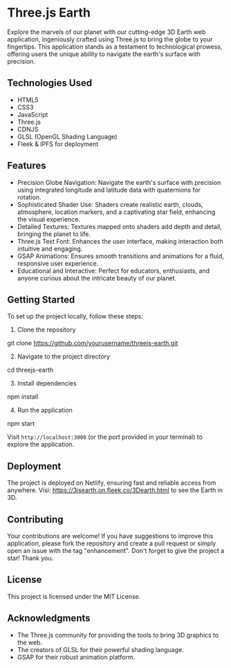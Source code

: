 # Three.js Earth

Explore the marvels of our planet with our cutting-edge 3D Earth web application, ingeniously crafted using Three.js to bring the globe to your fingertips. This application stands as a testament to technological prowess, offering users the unique ability to navigate the earth's surface with precision.

## Technologies Used

- HTML5
- CSS3
- JavaScript
- Three.js
- CDNJS
- GLSL (OpenGL Shading Language)
- Fleek & IPFS for deployment

## Features

- Precision Globe Navigation: Navigate the earth's surface with precision using integrated longitude and latitude data with quaternions for rotation.
- Sophisticated Shader Use: Shaders create realistic earth, clouds, atmosphere, location markers, and a captivating star field, enhancing the visual experience.
- Detailed Textures: Textures mapped onto shaders add depth and detail, bringing the planet to life.
- Three.js Text Font: Enhances the user interface, making interaction both intuitive and engaging.
- GSAP Animations: Ensures smooth transitions and animations for a fluid, responsive user experience.
- Educational and Interactive: Perfect for educators, enthusiasts, and anyone curious about the intricate beauty of our planet.

## Getting Started

To set up the project locally, follow these steps:

1. Clone the repository

git clone https://github.com/yourusername/threejs-earth.git


2. Navigate to the project directory

cd threejs-earth


3. Install dependencies

npm install


4. Run the application

npm start


Visit `http://localhost:3000` (or the port provided in your terminal) to explore the application.

## Deployment

The project is deployed on Netlify, ensuring fast and reliable access from anywhere. Visi: https://3jsearth.on.fleek.co/3Dearth.html to see the Earth in 3D.

## Contributing

Your contributions are welcome! If you have suggestions to improve this application, please fork the repository and create a pull request or simply open an issue with the tag "enhancement".
Don't forget to give the project a star! Thank you.

## License

This project is licensed under the MIT License.

## Acknowledgments

- The Three.js community for providing the tools to bring 3D graphics to the web.
- The creators of GLSL for their powerful shading language.
- GSAP for their robust animation platform.
